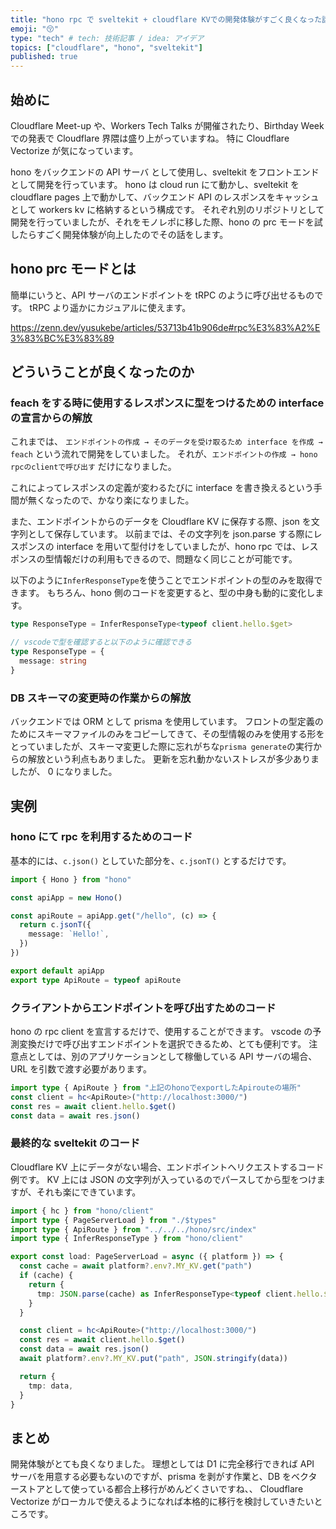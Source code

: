 ```yaml
---
title: "hono rpc で sveltekit + cloudflare KVでの開発体験がすごく良くなった話"
emoji: "😚"
type: "tech" # tech: 技術記事 / idea: アイデア
topics: ["cloudflare", "hono", "sveltekit"]
published: true
---
```


## 始めに

Cloudflare Meet-up や、Workers Tech Talks が開催されたり、Birthday Week での発表で Cloudflare 界隈は盛り上がっていますね。
特に Cloudflare Vectorize が気になっています。

hono をバックエンドの API サーバ として使用し、sveltekit をフロントエンドとして開発を行っています。
hono は cloud run にて動かし、sveltekit を cloudflare pages 上で動かして、バックエンド API のレスポンスをキャッシュとして workers kv に格納するという構成です。
それぞれ別のリポジトリとして開発を行っていましたが、それをモノレポに移した際、hono の prc モードを試したらすごく開発体験が向上したのでその話をします。

## hono prc モードとは

簡単にいうと、API サーバのエンドポイントを tRPC のように呼び出せるものです。
tRPC より遥かにカジュアルに使えます。

https://zenn.dev/yusukebe/articles/53713b41b906de#rpc%E3%83%A2%E3%83%BC%E3%83%89

## どういうことが良くなったのか

### feach をする時に使用するレスポンスに型をつけるための interface の宣言からの解放

これまでは、 `エンドポイントの作成 → そのデータを受け取るため interface を作成 → feach` という流れで開発をしていました。
それが、`エンドポイントの作成 → hono rpcのclientで呼び出す` だけになりました。

これによってレスポンスの定義が変わるたびに interface を書き換えるという手間が無くなったので、かなり楽になりました。

また、エンドポイントからのデータを Cloudflare KV に保存する際、json を文字列として保存しています。
以前までは、その文字列を json.parse する際にレスポンスの interface を用いて型付けをしていましたが、hono rpc では、レスポンスの型情報だけの利用もできるので、問題なく同じことが可能です。

以下のように`InferResponseType`を使うことでエンドポイントの型のみを取得できます。
もちろん、hono 側のコードを変更すると、型の中身も動的に変化します。

```ts
type ResponseType = InferResponseType<typeof client.hello.$get>

// vscodeで型を確認すると以下のように確認できる
type ResponseType = {
  message: string
}
```

### DB スキーマの変更時の作業からの解放

バックエンドでは ORM として prisma を使用しています。
フロントの型定義のためにスキーマファイルのみをコピーしてきて、その型情報のみを使用する形をとっていましたが、スキーマ変更した際に忘れがちな`prisma generate`の実行からの解放という利点もありました。
更新を忘れ動かないストレスが多少ありましたが、 0 になりました。

## 実例

### hono にて rpc を利用するためのコード

基本的には、`c.json()` としていた部分を、`c.jsonT()` とするだけです。

```ts
import { Hono } from "hono"

const apiApp = new Hono()

const apiRoute = apiApp.get("/hello", (c) => {
  return c.jsonT({
    message: `Hello!`,
  })
})

export default apiApp
export type ApiRoute = typeof apiRoute
```

### クライアントからエンドポイントを呼び出すためのコード

hono の rpc client を宣言するだけで、使用することができます。
vscode の予測変換だけで呼び出すエンドポイントを選択できるため、とても便利です。
注意点としては、別のアプリケーションとして稼働している API サーバの場合、URL を引数で渡す必要があります。

```ts
import type { ApiRoute } from "上記のhonoでexportしたApirouteの場所"
const client = hc<ApiRoute>("http://localhost:3000/")
const res = await client.hello.$get()
const data = await res.json()
```

### 最終的な sveltekit のコード

Cloudflare KV 上にデータがない場合、エンドポイントへリクエストするコード例です。
KV 上には JSON の文字列が入っているのでパースしてから型をつけますが、それも楽にできています。

```ts
import { hc } from "hono/client"
import type { PageServerLoad } from "./$types"
import type { ApiRoute } from "../../../hono/src/index"
import type { InferResponseType } from "hono/client"

export const load: PageServerLoad = async ({ platform }) => {
  const cache = await platform?.env?.MY_KV.get("path")
  if (cache) {
    return {
      tmp: JSON.parse(cache) as InferResponseType<typeof client.hello.$get>,
    }
  }

  const client = hc<ApiRoute>("http://localhost:3000/")
  const res = await client.hello.$get()
  const data = await res.json()
  await platform?.env?.MY_KV.put("path", JSON.stringify(data))

  return {
    tmp: data,
  }
}
```

## まとめ

開発体験がとても良くなりました。
理想としては D1 に完全移行できれば API サーバを用意する必要もないのですが、prisma を剥がす作業と、DB をベクターストアとして使っている都合上移行がめんどくさいですね、、
Cloudflare Vectorize がローカルで使えるようになれば本格的に移行を検討していきたいところです。
